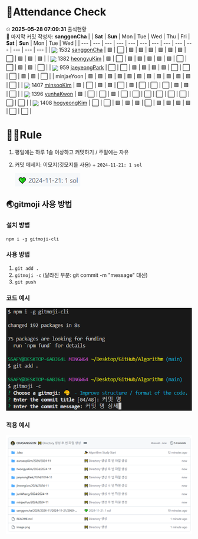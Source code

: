 <!-- Attendance Section -->
# 📅Attendance Check

⏲ **2025-05-28 07:09:31** 출석현황<br>📝 마지막 커밋 작성자: **sanggonCha**
|   | **Sat** | **Sun** | Mon | Tue | Wed | Thu | Fri | **Sat** | **Sun** | Mon | Tue | Wed |
| --- | --- | --- | --- | --- | --- | --- | --- | --- | --- | --- | --- | --- |
| <img src="https://static.solved.ac/tier_small/15.svg" width="20" style="vertical-align: middle;" /> 1532 [sanggonCha](https://solved.ac/profile/yg9618) | 🟩 | ⬜ | 🟩 | 🟩 | 🟩 | 🟩 | 🟩 | 🟩 | ⬜ | 🟩 | 🟩 | 🟩 |
| <img src="https://static.solved.ac/tier_small/14.svg" width="20" style="vertical-align: middle;" /> 1382 [heongyuKim](https://solved.ac/profile/khg6436) | 🟩 | ⬜ | 🟩 | 🟩 | 🟩 | 🟩 | 🟩 | ⬜ | ⬜ | 🟩 | 🟩 | ⬜ |
| <img src="https://static.solved.ac/tier_small/12.svg" width="20" style="vertical-align: middle;" /> 959 [jaeyeongPark](https://solved.ac/profile/pjy980526) | ⬜ | ⬜ | 🟩 | 🟩 | 🟩 | 🟩 | ⬜ | ⬜ | ⬜ | 🟩 | 🟩 | ⬜ |
| minjaeYoon | 🟩 | 🟩 | 🟩 | 🟩 | 🟩 | 🟩 | 🟩 | 🟩 | 🟩 | 🟩 | 🟩 | ⬜ |
| <img src="https://static.solved.ac/tier_small/15.svg" width="20" style="vertical-align: middle;" /> 1407 [minsooKim](https://solved.ac/profile/kei03016) | 🟩 | ⬜ | 🟩 | 🟩 | ⬜ | 🟩 | ⬜ | ⬜ | ⬜ | 🟩 | 🟩 | ⬜ |
| <img src="https://static.solved.ac/tier_small/14.svg" width="20" style="vertical-align: middle;" /> 1396 [yunhaKwon](https://solved.ac/profile/ellen4421) | 🟩 | ⬜ | ⬜ | 🟩 | ⬜ | ⬜ | ⬜ | ⬜ | ⬜ | ⬜ | ⬜ | ⬜ |
| <img src="https://static.solved.ac/tier_small/15.svg" width="20" style="vertical-align: middle;" /> 1408 [hogyeongKim](https://solved.ac/profile/rlaghtl2) | ⬜ | ⬜ | 🟩 | 🟩 | 🟩 | ⬜ | 🟩 | 🟩 | 🟩 | 🟩 | ⬜ | ⬜ |

<!-- Rules Section -->
# 🏳‍🌈Rule
1. 평일에는 하루 1솔 이상하고 커밋하기 / 주말에는 자유
2. 커밋 메세지: 이모지(깃모지를 사용) +  `2024-11-21: 1 sol`

    ![alt text](images/image-2.png)


## 🌏gitmoji 사용 방법
### 설치 방법
`npm i -g gitmoji-cli`

### 사용 방법
1. `git add .`
2. `gitmoji -c` (달라진 부분: git commit -m "message" 대신)
3. `git push`

### 코드 예시
![alt text](images/image.png)

### 적용 예시
![alt text](images/image-1.png)